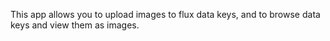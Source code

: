 This app allows you to upload images to flux data keys, and to browse data keys and view them as images.